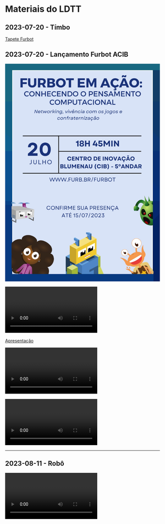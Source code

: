 # Materiais do LDTT

## 2023-07-20 - Tímbo

[Tapete Furbot](2023-07-14_Timbo.mov)  

## 2023-07-20 - Lançamento Furbot ACIB

![Evento](2023-07-20_evento.jpeg)  

<video src="2023-07-20_Video.mp4" controls title="Vídeo"></video>  

[Apresentação](2023-07-20_apresentacao.pdf)

<video src="2023-07-20_Instagram.mp4" controls title="2023-07-20_Instagram"></video>  

<video src="2023-07-20_NDTV.mp4" controls title="2023-07-20_NDTV"></video>  

----

## 2023-08-11 - Robô

<video src="2023-08-11_Robo.mp4" controls title="2023-08-11_Robo"></video>  
